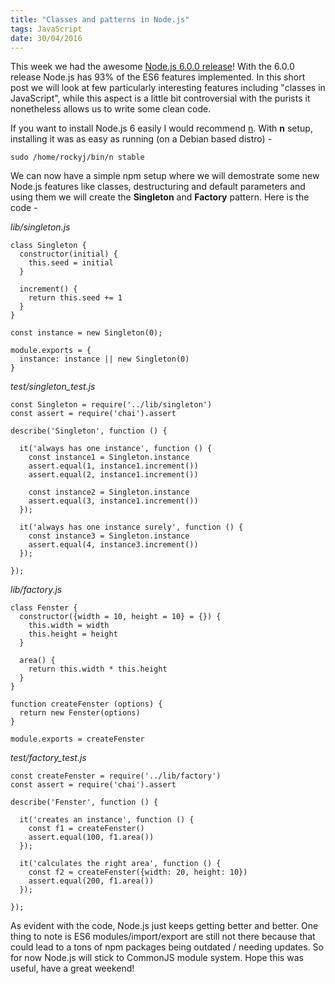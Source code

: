 ```yaml
---
title: "Classes and patterns in Node.js"
tags: JavaScript
date: 30/04/2016
---
```


This week we had the awesome [Node.js 6.0.0 release](https://nodejs.org/en/blog/announcements/v6-release/)! With the 6.0.0 release Node.js has 93% of the ES6 features implemented. In this short post we will look at few particularly interesting features including "classes in JavaScript", while this aspect is a little bit controversial with the purists it nonetheless allows us to write some clean code.

If you want to install Node.js 6 easily I would recommend [n](https://github.com/tj/n). With __n__ setup, installing it was as easy as running (on a Debian based distro) - 

    sudo /home/rockyj/bin/n stable
    
We can now have a simple npm setup where we will demostrate some new Node.js features like classes, destructuring and default parameters and using them we will create the __Singleton__ and __Factory__ pattern. Here is the code -

_lib/singleton.js_

    class Singleton {
      constructor(initial) {
        this.seed = initial
      }

      increment() {
        return this.seed += 1
      }
    }

    const instance = new Singleton(0);

    module.exports = {
      instance: instance || new Singleton(0)
    }


_test/singleton_test.js_

    const Singleton = require('../lib/singleton')
    const assert = require('chai').assert

    describe('Singleton', function () {

      it('always has one instance', function () {
        const instance1 = Singleton.instance
        assert.equal(1, instance1.increment())
        assert.equal(2, instance1.increment())

        const instance2 = Singleton.instance
        assert.equal(3, instance1.increment())
      });

      it('always has one instance surely', function () {
        const instance3 = Singleton.instance
        assert.equal(4, instance3.increment())
      });

    });
    

_lib/factory.js_

    class Fenster {
      constructor({width = 10, height = 10} = {}) {
        this.width = width
        this.height = height
      }

      area() {
        return this.width * this.height
      }
    }

    function createFenster (options) {
      return new Fenster(options)
    }

    module.exports = createFenster
    
    
_test/factory_test.js_

    const createFenster = require('../lib/factory')
    const assert = require('chai').assert

    describe('Fenster', function () {

      it('creates an instance', function () {
        const f1 = createFenster()
        assert.equal(100, f1.area())
      });

      it('calculates the right area', function () {
        const f2 = createFenster({width: 20, height: 10})
        assert.equal(200, f1.area())
      });

    });
    
As evident with the code, Node.js just keeps getting better and better. One thing to note is ES6 modules/import/export are still not there because that could lead to a tons of npm packages being outdated / needing updates. So for now Node.js will stick to CommonJS module system. Hope this was useful, have a great weekend!
